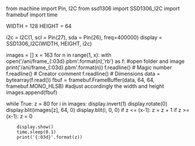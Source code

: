 from machine import Pin, I2C
from ssd1306 import SSD1306_I2C
import framebuf
import time

WIDTH = 128
HEIGHT = 64

i2c = I2C(1, scl = Pin(27), sda = Pin(26), freq=400000)
display = SSD1306_I2C(WIDTH, HEIGHT, i2c)

images = []
x = 163
for n in range(1, x):
    with open('/ani/frame_{:03d}.pbm'.format(n),'rb') as f:  #open folder and image
        print('/ani/frame_{:03d}.pbm'.format(n))
        f.readline() # Magic number
        f.readline() # Creator comment
        f.readline() # Dimensions
        data = bytearray(f.read())
    fbuf = framebuf.FrameBuffer(data, 64, 64, framebuf.MONO_HLSB) #adjust accordingly the width and height
    images.append(fbuf)

while True:
    z = 80
    for i in images:
        display.invert(1)
        display.rotate(0)
        display.blit(images[z], 64, 0)
        display.blit(i, 0, 0)
        if z <= (x-1):
            z = z + 1
        if z >= (x-1):
            z = 0
        
        display.show()
        time.sleep(0.1)
        print('{:03d}'.format(z))
